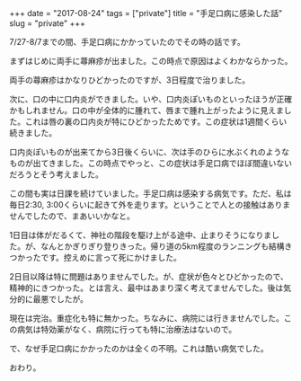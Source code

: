 +++
date = "2017-08-24"
tags = ["private"]
title = "手足口病に感染した話"
slug = "private"
+++

7/27-8/7までの間、手足口病にかかっていたのでその時の話です。
	  
まずはじめに両手に蕁麻疹が出ました。この時点で原因はよくわかならかった。

両手の蕁麻疹はかなりひどかったのですが、3日程度で治りました。

次に、口の中に口内炎ができました。いや、口内炎ぽいものといったほうが正確かもしれません。口の中が全体的に腫れて、唇まで腫れ上がったように見えました。これは唇の裏の口内炎が特にひどかったためです。この症状は1週間くらい続きました。

口内炎ぽいものが出来てから3日後くらいに、次は手のひらに水ぶくれのようなものが出てきました。この時点でやっと、この症状は手足口病でほぼ間違いないだろうとそう考えました。

この間も実は日課を続けていました。手足口病は感染する病気です。ただ、私は毎日2:30, 3:00くらいに起きて外を走ります。ということで人との接触はありませんでしたので、まあいいかなと。

1日目は体がだるくて、神社の階段を駆け上がる途中、止まりそうになりました。が、なんとかぎりぎり登りきった。帰り道の5km程度のランニングも結構きつかったです。控えめに言って死にかけました。

2日目以降は特に問題はありませんでした。が、症状が色々とひどかったので、精神的にきつかった。とは言え、最中はあまり深く考えてませんでした。後は気分的に最悪でしたが。

現在は完治。重症化も特に無かった。ちなみに、病院には行きませんでした。この病気は特効薬がなく、病院に行っても特に治療法はないので。

で、なぜ手足口病にかかったのかは全くの不明。これは酷い病気でした。

おわり。
	  
